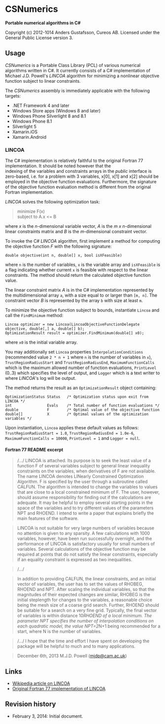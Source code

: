 # CSNumerics

<b>Portable numerical algorithms in C#</b>

Copyright (c) 2012-1014 Anders Gustafsson, Cureos AB. Licensed under the General Public License version 3.<br />

## Usage

*CSNumerics* is a Portable Class Library (PCL) of various numerical algorithms written in C#. It currently consists of a C# implementation of Michael J.D. Powell's *LINCOA* 
algorithm for minimizing a nonlinear objective function subject to linear constraints.

The *CSNumerics* assembly is immediately applicable with the following targets:

* .NET Framework 4 and later
* Windows Store apps (Windows 8 and later)
* Windows Phone Silverlight 8 and 8.1
* Windows Phone 8.1
* Silverlight 5
* Xamarin.iOS
* Xamarin.Android

### LINCOA

The C# implementation is relatively faithful to the original Fortran 77 implementation. It should be noted however that the  
indexing of the variables and constraints arrays in the *public* interface is zero-based, i.e. for a problem with 3 variables, x[0],
x[1] and x[2] should be employed in the objective function evaluations. Furthermore, the signature of the objective function
evaluation method is different from the original Fortran implementation.

*LINCOA* solves the following optimization task:

> minimize F(x)<br />
> subject to A.x <= B

where *x* is the *n*-dimensional variable vector, *A* is the *m x n*-dimensional linear constraints matrix and *B* is the *m*-dimensional constraint vector.

To invoke the C# *LINCOA* algorithm, first implement a method for computing the objective function *F* with the following signature:

    double objective(int n, double[] x, bool isXFeasible)

where `n` is the number of variables, `x` is the variable array and `isXFeasible` is a flag indicating whether current `x` is feasible with respect to the linear constraints. 
The method should return the calculated objective function value.

The linear constraint matrix *A* is in the C# implementation represented by the multidimensional array `a`, with a size equal to or larger than `[m, n]`. The constraint vector *B* is represented by the array `b` with size at least `m`.

To minimize the objective function subject to bounds, instantiate `Lincoa` and call the `FindMinimum` method:

    Lincoa optimizer = new Lincoa(LincoaObjectiveFunctionDelegate objective, double[,] a, double[] b);
    OptimizationResult result = optimizer.FindMinimum(double[] x0);

where `x0` is the initial variable array. 

You may additionally set `Lincoa` properties `InterpolationConditions` (recommended value `2 * n + 1` where `n` is the number of variables in `x`),
`TrustRegionRadiusStart` and `TrustRegionRadiusEnd`, `MaximumFunctionCalls` which is the maximum allowed number of function evaluations, 
`PrintLevel` (0..3) which specifies the level of output, and `Logger` which is a text writer to where *LINCOA*'s log will be output. 

The method returns the result as an `OptimizationResult` object containing:

    OptimizationStatus Status   /* Optimization status upon exit from LINCOA */
	int                Evals    /* Total number of function evaluations */
	double             F        /* Optimal value of the objective function
	double[]           X        /* Optimal values of the optimization variables */

Upon instantiation, `Lincoa` applies these default values as follows: `TrustRegionRadiusStart = 1.0`, `TrustRegionRadiusEnd = 1.0e-6`, `MaximumFunctionCalls = 10000`, `PrintLevel = 1` and `Logger = null`. 

#### Fortran 77 README excerpt

> /.../ LINCOA is attached. Its purpose is to seek the least value of a function F of several variables subject to general linear inequality constraints on the variables, when derivatives of F are not available. The name LINCOA denotes LINearly Constrained Optimization Algorithm. F is specified by the user through a subroutine called CALFUN. The algorithm is intended to change the variables to values that are close to a local constrained minimum of F. The user, however, should assume responsibility for finding out if the calculations are adequate. It may be helpful to employ several starting points in the space of the variables and to try different values of the parameters NPT and RHOEND. I intend to write a paper that explains briefly the main features of the software.

> LINCOA is not suitable for very large numbers of variables because no attention is given to any sparsity. A few calculations with 1000 variables, however, have been run successfully overnight, and the performance of LINCOA is satisfactory usually for small numbers of variables. Several calculations of the objective function may be required at points that do not satisfy the linear constraints, especially if an equality constraint is expressed as two inequalities.

> /.../

> In addition to providing CALFUN, the linear constraints, and an initial vector of variables, the user has to set the values of RHOBEG, RHOEND and NPT. After scaling the individual variables, so that the magnitudes of their expected changes are similar, RHOBEG is the initial steplength for changes to the variables, a reasonable choice being the mesh size of a coarse grid search. Further, RHOEND should be suitable for a search on a very fine grid. Typically, the final vector of variables is within distance 10*RHOEND of a local minimum. The parameter NPT specifies the number of interpolation conditions on each quadratic model, the value NPT=2*N+1 being recommended for a start, where N is the number of variables.

> /.../ I hope that the time and effort I have spent on developing the package will be helpful to much and to many applications.

> December 6th, 2013                    M.J.D. Powell (mjdp@cam.ac.uk)

## Links

* [Wikipedia article on LINCOA](http://en.wikipedia.org/wiki/LINCOA)
* [Original Fortran 77 implementation of LINCOA](http://plato.asu.edu/ftp/lincoa.zip)

## Revision history

* February 3, 2014: Initial document.
